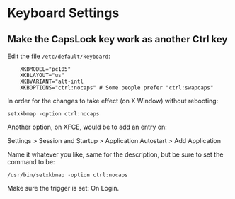 # Keyboard Settings

## Make the CapsLock key work as another Ctrl key

Edit the file ``/etc/default/keyboard``:  

        XKBMODEL="pc105"
        XKBLAYOUT="us"
        XKBVARIANT="alt-intl
        XKBOPTIONS="ctrl:nocaps" # Some people prefer "ctrl:swapcaps"

In order for the changes to take effect (on X Window) without rebooting:

``setxkbmap -option ctrl:nocaps``

Another option, on XFCE, would be to add an entry on:

Settings > Session and Startup > Application Autostart > Add Application

Name it whatever you like, same for the description, but be sure to set the command to be:

``/usr/bin/setxkbmap -option ctrl:nocaps``

Make sure the trigger is set: On Login.
